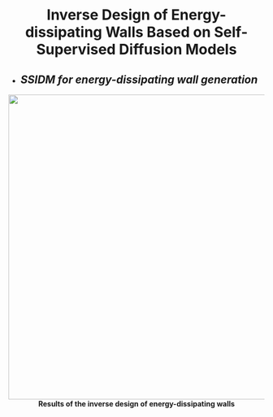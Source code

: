 <div align=center>
  
# Inverse Design of Energy-dissipating Walls Based on Self-Supervised Diffusion Models
  
</div> 

<!-- 反向设计 -->
* ## **_SSIDM for energy-dissipating wall generation_**
<div align=center>
  <img width="600" src="Imgs/Generation_process.gif"/>
   <div align=center><strong>Results of the inverse design of energy-dissipating walls</strong></div>
</div><br>    
